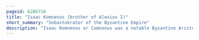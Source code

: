 ```yaml
---
pageid: 6286716
title: "Isaac Komnenos (brother of Alexios I)"
short_summary: "Sebastokrator of the Byzantine Empire"
description: "Isaac Komnenos or Comnenus was a notable Byzantine Aristocrat and military Commander in the 1070S. Isaac played a major Role in the Rise to the Throne of his Younger brother the Byzantine Emperor alexios i Komnenos and remained in his Brother's Administration until his Death."
---
```

